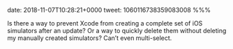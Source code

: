 date: 2018-11-07T10:28:21+0000
tweet: 1060116738359083008
%%%

Is there a way to prevent Xcode from creating a complete set of iOS simulators after an update? Or a way to quickly delete them without deleting my manually created simulators? Can’t even multi-select.
